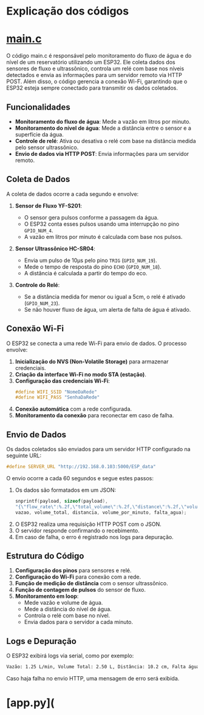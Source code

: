 # Explicação dos códigos

# [main.c](https://github.com/LauraMWerneck/Projeto_Integrador_3/blob/main/Projeto%20Final/main.c)

O código main.c é responsável pelo monitoramento do fluxo de água e do nível de um reservatório utilizando um ESP32. Ele coleta dados 
dos sensores de fluxo e ultrassônico, controla um relé com base nos níveis detectados e envia as informações para um servidor remoto via 
HTTP POST. Além disso, o código gerencia a conexão Wi-Fi, garantindo que o ESP32 esteja sempre conectado para transmitir os dados coletados.

## Funcionalidades
- **Monitoramento do fluxo de água**: Mede a vazão em litros por minuto.
- **Monitoramento do nível de água**: Mede a distância entre o sensor e a superfície da água.
- **Controle de relé**: Ativa ou desativa o relé com base na distância medida pelo sensor ultrassônico.
- **Envio de dados via HTTP POST**: Envia informações para um servidor remoto.

## Coleta de Dados
A coleta de dados ocorre a cada segundo e envolve:
1. **Sensor de Fluxo YF-S201**:
   - O sensor gera pulsos conforme a passagem da água.
   - O ESP32 conta esses pulsos usando uma interrupção no pino `GPIO_NUM_4`.
   - A vazão em litros por minuto é calculada com base nos pulsos.

2. **Sensor Ultrassônico HC-SR04**:
   - Envia um pulso de 10µs pelo pino `TRIG` (`GPIO_NUM_19`).
   - Mede o tempo de resposta do pino `ECHO` (`GPIO_NUM_18`).
   - A distância é calculada a partir do tempo do eco.

3. **Controle do Relé**:
   - Se a distância medida for menor ou igual a 5cm, o relé é ativado (`GPIO_NUM_23`).
   - Se não houver fluxo de água, um alerta de falta de água é ativado.

## Conexão Wi-Fi
O ESP32 se conecta a uma rede Wi-Fi para envio de dados. O processo envolve:
1. **Inicialização do NVS (Non-Volatile Storage)** para armazenar credenciais.
2. **Criação da interface Wi-Fi no modo STA (estação)**.
3. **Configuração das credenciais Wi-Fi**:
   ```c
   #define WIFI_SSID "NomeDaRede"
   #define WIFI_PASS "SenhaDaRede"
   ```
4. **Conexão automática** com a rede configurada.
5. **Monitoramento da conexão** para reconectar em caso de falha.

## Envio de Dados
Os dados coletados são enviados para um servidor HTTP configurado na seguinte URL:
```c
#define SERVER_URL "http://192.168.0.103:5000/ESP_data"
```

O envio ocorre a cada 60 segundos e segue estes passos:
1. Os dados são formatados em um JSON:
   ```c
   snprintf(payload, sizeof(payload), 
   "{\"flow_rate\":%.2f,\"total_volume\":%.2f,\"distance\":%.2f,\"volume_minuto\":%.2f, \"falta_agua\":%d}",
   vazao, volume_total, distancia, volume_por_minuto, falta_agua);
   ```
2. O ESP32 realiza uma requisição HTTP POST com o JSON.
3. O servidor responde confirmando o recebimento.
4. Em caso de falha, o erro é registrado nos logs para depuração.

## Estrutura do Código
1. **Configuração dos pinos** para sensores e relé.
2. **Configuração do Wi-Fi** para conexão com a rede.
3. **Função de medição de distância** com o sensor ultrassônico.
4. **Função de contagem de pulsos** do sensor de fluxo.
5. **Monitoramento em loop**:
   - Mede vazão e volume de água.
   - Mede a distância do nível de água.
   - Controla o relé com base no nível.
   - Envia dados para o servidor a cada minuto.

## Logs e Depuração
O ESP32 exibirá logs via serial, como por exemplo:
```sh
Vazão: 1.25 L/min, Volume Total: 2.50 L, Distância: 10.2 cm, Falta água: 0
```
Caso haja falha no envio HTTP, uma mensagem de erro será exibida.

# [app.py](

